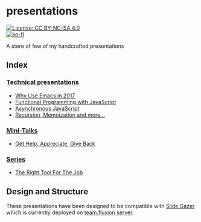 # presentations

[![License: CC BY-NC-SA 4.0](https://licensebuttons.net/l/by-nc-sa/4.0/80x15.png)](https://creativecommons.org/licenses/by-nc-sa/4.0/)  
[![ko-fi](https://ko-fi.com/img/githubbutton_sm.svg)](https://ko-fi.com/Y8Y5E5GL7)

A store of few of my handcrafted presentations

## Index

### [Technical presentations](technical)

- [Why Use Emacs in 2017](technical/why-use-emacs-in-2017)
- [Functional Programming with JavaScript](technical/functional-programming-with-javascript)
- [Asynchronous JavaScript](technical/asynchronous-javascript)
- [Recursion, Memoization and more...](technical/recursion-memoization-and-more)

### [Mini-Talks](mini-talks)

- [Get Help, Appreciate, Give Back](mini-talks/get-help-appreciate-give-back)

### [Series](series)

- [The Right Tool For The Job](series/the-right-tool-for-the-job)

## Design and Structure

These presentations have been designed to be compatible with [Slide Gazer](https://github.com/team-fluxion/slide-gazer) which is currently deployed on [team.fluxion server](http://slide-gazer.teamfluxion.com).
